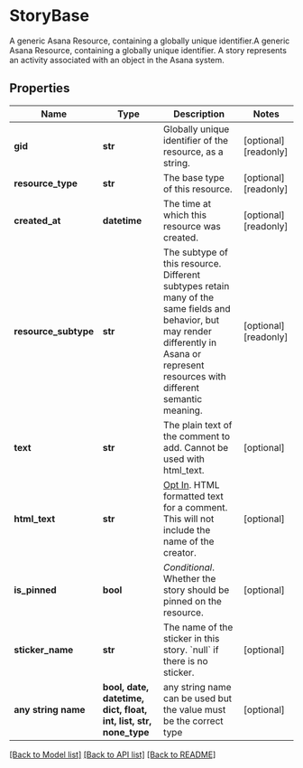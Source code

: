 # StoryBase

A generic Asana Resource, containing a globally unique identifier.A generic Asana Resource, containing a globally unique identifier. A story represents an activity associated with an object in the Asana system.

## Properties
Name | Type | Description | Notes
------------ | ------------- | ------------- | -------------
**gid** | **str** | Globally unique identifier of the resource, as a string. | [optional] [readonly] 
**resource_type** | **str** | The base type of this resource. | [optional] [readonly] 
**created_at** | **datetime** | The time at which this resource was created. | [optional] [readonly] 
**resource_subtype** | **str** | The subtype of this resource. Different subtypes retain many of the same fields and behavior, but may render differently in Asana or represent resources with different semantic meaning. | [optional] [readonly] 
**text** | **str** | The plain text of the comment to add. Cannot be used with html_text. | [optional] 
**html_text** | **str** | [Opt In](/docs/inputoutput-options). HTML formatted text for a comment. This will not include the name of the creator. | [optional] 
**is_pinned** | **bool** | *Conditional*. Whether the story should be pinned on the resource. | [optional] 
**sticker_name** | **str** | The name of the sticker in this story. &#x60;null&#x60; if there is no sticker. | [optional] 
**any string name** | **bool, date, datetime, dict, float, int, list, str, none_type** | any string name can be used but the value must be the correct type | [optional]

[[Back to Model list]](../README.md#documentation-for-models) [[Back to API list]](../README.md#documentation-for-api-endpoints) [[Back to README]](../README.md)


